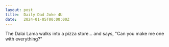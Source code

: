```yaml
---
layout: post
title:  Daily Dad Joke 4U
date:   2024-01-05T00:00:00Z
---
```

The Dalai Lama walks into a pizza store... and says, "Can you make me one with everything?"
